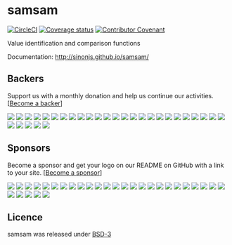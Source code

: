 # samsam

[![CircleCI](https://circleci.com/gh/sinonjs/samsam.svg?style=svg)](https://circleci.com/gh/sinonjs/samsam)
[![Coverage status](https://codecov.io/gh/sinonjs/samsam/branch/master/graph/badge.svg)](https://codecov.io/gh/sinonjs/samsam)
<a href="CODE_OF_CONDUCT.md"><img src="https://img.shields.io/badge/Contributor%20Covenant-v2.0%20adopted-ff69b4.svg" alt="Contributor Covenant" /></a>

Value identification and comparison functions

Documentation: http://sinonjs.github.io/samsam/

## Backers

Support us with a monthly donation and help us continue our activities. [[Become a backer](https://opencollective.com/sinon#backer)]

<a href="https://opencollective.com/sinon/backer/0/website" target="_blank"><img src="https://opencollective.com/sinon/backer/0/avatar.svg"></a>
<a href="https://opencollective.com/sinon/backer/1/website" target="_blank"><img src="https://opencollective.com/sinon/backer/1/avatar.svg"></a>
<a href="https://opencollective.com/sinon/backer/2/website" target="_blank"><img src="https://opencollective.com/sinon/backer/2/avatar.svg"></a>
<a href="https://opencollective.com/sinon/backer/3/website" target="_blank"><img src="https://opencollective.com/sinon/backer/3/avatar.svg"></a>
<a href="https://opencollective.com/sinon/backer/4/website" target="_blank"><img src="https://opencollective.com/sinon/backer/4/avatar.svg"></a>
<a href="https://opencollective.com/sinon/backer/5/website" target="_blank"><img src="https://opencollective.com/sinon/backer/5/avatar.svg"></a>
<a href="https://opencollective.com/sinon/backer/6/website" target="_blank"><img src="https://opencollective.com/sinon/backer/6/avatar.svg"></a>
<a href="https://opencollective.com/sinon/backer/7/website" target="_blank"><img src="https://opencollective.com/sinon/backer/7/avatar.svg"></a>
<a href="https://opencollective.com/sinon/backer/8/website" target="_blank"><img src="https://opencollective.com/sinon/backer/8/avatar.svg"></a>
<a href="https://opencollective.com/sinon/backer/9/website" target="_blank"><img src="https://opencollective.com/sinon/backer/9/avatar.svg"></a>
<a href="https://opencollective.com/sinon/backer/10/website" target="_blank"><img src="https://opencollective.com/sinon/backer/10/avatar.svg"></a>
<a href="https://opencollective.com/sinon/backer/11/website" target="_blank"><img src="https://opencollective.com/sinon/backer/11/avatar.svg"></a>
<a href="https://opencollective.com/sinon/backer/12/website" target="_blank"><img src="https://opencollective.com/sinon/backer/12/avatar.svg"></a>
<a href="https://opencollective.com/sinon/backer/13/website" target="_blank"><img src="https://opencollective.com/sinon/backer/13/avatar.svg"></a>
<a href="https://opencollective.com/sinon/backer/14/website" target="_blank"><img src="https://opencollective.com/sinon/backer/14/avatar.svg"></a>
<a href="https://opencollective.com/sinon/backer/15/website" target="_blank"><img src="https://opencollective.com/sinon/backer/15/avatar.svg"></a>
<a href="https://opencollective.com/sinon/backer/16/website" target="_blank"><img src="https://opencollective.com/sinon/backer/16/avatar.svg"></a>
<a href="https://opencollective.com/sinon/backer/17/website" target="_blank"><img src="https://opencollective.com/sinon/backer/17/avatar.svg"></a>
<a href="https://opencollective.com/sinon/backer/18/website" target="_blank"><img src="https://opencollective.com/sinon/backer/18/avatar.svg"></a>
<a href="https://opencollective.com/sinon/backer/19/website" target="_blank"><img src="https://opencollective.com/sinon/backer/19/avatar.svg"></a>
<a href="https://opencollective.com/sinon/backer/20/website" target="_blank"><img src="https://opencollective.com/sinon/backer/20/avatar.svg"></a>
<a href="https://opencollective.com/sinon/backer/21/website" target="_blank"><img src="https://opencollective.com/sinon/backer/21/avatar.svg"></a>
<a href="https://opencollective.com/sinon/backer/22/website" target="_blank"><img src="https://opencollective.com/sinon/backer/22/avatar.svg"></a>
<a href="https://opencollective.com/sinon/backer/23/website" target="_blank"><img src="https://opencollective.com/sinon/backer/23/avatar.svg"></a>
<a href="https://opencollective.com/sinon/backer/24/website" target="_blank"><img src="https://opencollective.com/sinon/backer/24/avatar.svg"></a>
<a href="https://opencollective.com/sinon/backer/25/website" target="_blank"><img src="https://opencollective.com/sinon/backer/25/avatar.svg"></a>
<a href="https://opencollective.com/sinon/backer/26/website" target="_blank"><img src="https://opencollective.com/sinon/backer/26/avatar.svg"></a>
<a href="https://opencollective.com/sinon/backer/27/website" target="_blank"><img src="https://opencollective.com/sinon/backer/27/avatar.svg"></a>
<a href="https://opencollective.com/sinon/backer/28/website" target="_blank"><img src="https://opencollective.com/sinon/backer/28/avatar.svg"></a>
<a href="https://opencollective.com/sinon/backer/29/website" target="_blank"><img src="https://opencollective.com/sinon/backer/29/avatar.svg"></a>


## Sponsors

Become a sponsor and get your logo on our README on GitHub with a link to your site. [[Become a sponsor](https://opencollective.com/sinon#sponsor)]

<a href="https://opencollective.com/sinon/sponsor/0/website" target="_blank"><img src="https://opencollective.com/sinon/sponsor/0/avatar.svg"></a>
<a href="https://opencollective.com/sinon/sponsor/1/website" target="_blank"><img src="https://opencollective.com/sinon/sponsor/1/avatar.svg"></a>
<a href="https://opencollective.com/sinon/sponsor/2/website" target="_blank"><img src="https://opencollective.com/sinon/sponsor/2/avatar.svg"></a>
<a href="https://opencollective.com/sinon/sponsor/3/website" target="_blank"><img src="https://opencollective.com/sinon/sponsor/3/avatar.svg"></a>
<a href="https://opencollective.com/sinon/sponsor/4/website" target="_blank"><img src="https://opencollective.com/sinon/sponsor/4/avatar.svg"></a>
<a href="https://opencollective.com/sinon/sponsor/5/website" target="_blank"><img src="https://opencollective.com/sinon/sponsor/5/avatar.svg"></a>
<a href="https://opencollective.com/sinon/sponsor/6/website" target="_blank"><img src="https://opencollective.com/sinon/sponsor/6/avatar.svg"></a>
<a href="https://opencollective.com/sinon/sponsor/7/website" target="_blank"><img src="https://opencollective.com/sinon/sponsor/7/avatar.svg"></a>
<a href="https://opencollective.com/sinon/sponsor/8/website" target="_blank"><img src="https://opencollective.com/sinon/sponsor/8/avatar.svg"></a>
<a href="https://opencollective.com/sinon/sponsor/9/website" target="_blank"><img src="https://opencollective.com/sinon/sponsor/9/avatar.svg"></a>
<a href="https://opencollective.com/sinon/sponsor/10/website" target="_blank"><img src="https://opencollective.com/sinon/sponsor/10/avatar.svg"></a>
<a href="https://opencollective.com/sinon/sponsor/11/website" target="_blank"><img src="https://opencollective.com/sinon/sponsor/11/avatar.svg"></a>
<a href="https://opencollective.com/sinon/sponsor/12/website" target="_blank"><img src="https://opencollective.com/sinon/sponsor/12/avatar.svg"></a>
<a href="https://opencollective.com/sinon/sponsor/13/website" target="_blank"><img src="https://opencollective.com/sinon/sponsor/13/avatar.svg"></a>
<a href="https://opencollective.com/sinon/sponsor/14/website" target="_blank"><img src="https://opencollective.com/sinon/sponsor/14/avatar.svg"></a>
<a href="https://opencollective.com/sinon/sponsor/15/website" target="_blank"><img src="https://opencollective.com/sinon/sponsor/15/avatar.svg"></a>
<a href="https://opencollective.com/sinon/sponsor/16/website" target="_blank"><img src="https://opencollective.com/sinon/sponsor/16/avatar.svg"></a>
<a href="https://opencollective.com/sinon/sponsor/17/website" target="_blank"><img src="https://opencollective.com/sinon/sponsor/17/avatar.svg"></a>
<a href="https://opencollective.com/sinon/sponsor/18/website" target="_blank"><img src="https://opencollective.com/sinon/sponsor/18/avatar.svg"></a>
<a href="https://opencollective.com/sinon/sponsor/19/website" target="_blank"><img src="https://opencollective.com/sinon/sponsor/19/avatar.svg"></a>
<a href="https://opencollective.com/sinon/sponsor/20/website" target="_blank"><img src="https://opencollective.com/sinon/sponsor/20/avatar.svg"></a>
<a href="https://opencollective.com/sinon/sponsor/21/website" target="_blank"><img src="https://opencollective.com/sinon/sponsor/21/avatar.svg"></a>
<a href="https://opencollective.com/sinon/sponsor/22/website" target="_blank"><img src="https://opencollective.com/sinon/sponsor/22/avatar.svg"></a>
<a href="https://opencollective.com/sinon/sponsor/23/website" target="_blank"><img src="https://opencollective.com/sinon/sponsor/23/avatar.svg"></a>
<a href="https://opencollective.com/sinon/sponsor/24/website" target="_blank"><img src="https://opencollective.com/sinon/sponsor/24/avatar.svg"></a>
<a href="https://opencollective.com/sinon/sponsor/25/website" target="_blank"><img src="https://opencollective.com/sinon/sponsor/25/avatar.svg"></a>
<a href="https://opencollective.com/sinon/sponsor/26/website" target="_blank"><img src="https://opencollective.com/sinon/sponsor/26/avatar.svg"></a>
<a href="https://opencollective.com/sinon/sponsor/27/website" target="_blank"><img src="https://opencollective.com/sinon/sponsor/27/avatar.svg"></a>
<a href="https://opencollective.com/sinon/sponsor/28/website" target="_blank"><img src="https://opencollective.com/sinon/sponsor/28/avatar.svg"></a>
<a href="https://opencollective.com/sinon/sponsor/29/website" target="_blank"><img src="https://opencollective.com/sinon/sponsor/29/avatar.svg"></a>

## Licence

samsam was released under [BSD-3](LICENSE)
